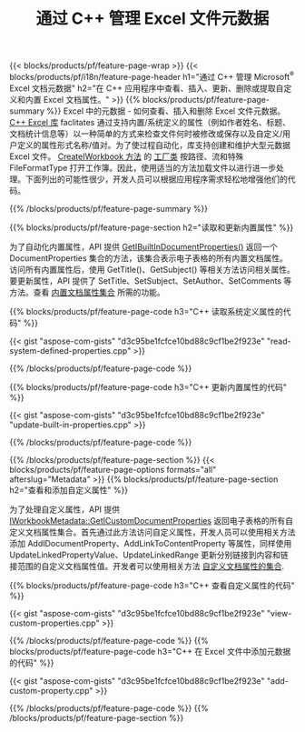 ﻿---
title: 通过 C++ 管理 Excel 文件元数据
url: /zh/cpp/metadata/
description: 使用 C++ 库查看、添加、编辑、删除或提取 Excel 文件元数据
---
{{< blocks/products/pf/feature-page-wrap >}}
{{< blocks/products/pf/i18n/feature-page-header h1="通过 C++ 管理 Microsoft<sup>&reg;</sup> Excel 文档元数据" h2="在 C++ 应用程序中查看、插入、更新、删除或提取自定义和内置 Excel 文档属性。" >}}
{{% blocks/products/pf/feature-page-summary %}}
Excel 中的元数据 - 如何查看、插入和删除 Excel 文件元数据。 [C++ Excel 库](/cells/cpp/) faclitates 通过支持内置/系统定义的属性（例如作者姓名、标题、文档统计信息等）以一种简单的方式来检查文件何时被修改或保存以及自定义/用户定义的属性形式名称/值对。为了使过程自动化，库支持创建和维护大型元数据 Excel 文件。 [CreateIWorkbook 方法](https://reference.aspose.com/cells/cpp/class/aspose.cells.factory#a93f7282b976d2a001d44198dedaceee8) 的 [工厂类](https://reference.aspose.com/cells/cpp/class/aspose.cells.factory) 按路径、流和特殊 FileFormatType 打开工作簿。因此，使用适当的方法加载文件以进行进一步处理。下面列出的可能性很少，开发人员可以根据应用程序需求轻松地增强他们的代码。 
 
{{% /blocks/products/pf/feature-page-summary %}}

{{% blocks/products/pf/feature-page-section h2="读取和更新内置属性" %}}

为了自动化内置属性，API 提供 [GetIBuiltInDocumentProperties()](https://reference.aspose.com/cells/cpp/class/aspose.cells.metadata.i_workbook_metadata) 返回一个 DocumentProperties 集合的方法，该集合表示电子表格的所有内置文档属性。访问所有内置属性后，使用 GetTitle()、GetSubject() 等相关方法访问相关属性。要更新属性，API 提供了 SetTitle、SetSubject、SetAuthor、SetComments 等方法。查看 [内置文档属性集合](https://reference.aspose.com/cells/cpp/class/aspose.cells.properties.i_built_in_document_property_collection) 所需的功能。

{{% blocks/products/pf/feature-page-code h3="C++ 读取系统定义属性的代码" %}}

{{< gist "aspose-com-gists" "d3c95be1fcfce10bd88c9cf1be2f923e" "read-system-defined-properties.cpp" >}}

{{% /blocks/products/pf/feature-page-code %}}

{{% blocks/products/pf/feature-page-code h3="C++ 更新内置属性的代码" %}}

{{< gist "aspose-com-gists" "d3c95be1fcfce10bd88c9cf1be2f923e" "update-built-in-properties.cpp" >}}

{{% /blocks/products/pf/feature-page-code %}}


{{% /blocks/products/pf/feature-page-section %}}
{{< blocks/products/pf/feature-page-options formats="all" afterslug="Metadata" >}}
{{% blocks/products/pf/feature-page-section h2="查看和添加自定义属性" %}}

为了处理自定义属性，API 提供 [IWorkbookMetadata::GetICustomDocumentProperties](https://reference.aspose.com/cells/cpp/class/aspose.cells.metadata.i_workbook_metadata#a69f0226813ce18c03ebc13b8ca691e79) 返回电子表格的所有自定义文档属性集合。首先通过此方法访问自定义属性，开发人员可以使用相关方法添加 AddIDocumentProperty、AddLinkToContentProperty 等属性，同样使用 UpdateLinkedPropertyValue、UpdateLinkedRange 更新分别链接到内容和链接范围的自定义文档属性值。开发者可以使用相关方法 [自定义文档属性的集合](https://reference.aspose.com/cells/cpp/class/aspose.cells.properties.i_custom_document_property_collection).

{{% blocks/products/pf/feature-page-code h3="C++ 查看自定义属性的代码" %}}

{{< gist "aspose-com-gists" "d3c95be1fcfce10bd88c9cf1be2f923e" "view-custom-properties.cpp" >}}

{{% /blocks/products/pf/feature-page-code %}}
{{% blocks/products/pf/feature-page-code h3="C++ 在 Excel 文件中添加元数据的代码" %}}

{{< gist "aspose-com-gists" "d3c95be1fcfce10bd88c9cf1be2f923e" "add-custom-property.cpp" >}}

{{% /blocks/products/pf/feature-page-code %}}
{{% /blocks/products/pf/feature-page-section %}}